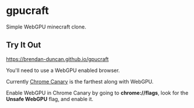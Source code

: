 # gpucraft

Simple WebGPU minecraft clone.

## Try It Out

https://brendan-duncan.github.io/gpucraft

You'll need to use a WebGPU enabled browser.

Currently [Chrome Canary](https://www.google.com/chrome/canary) is the farthest along with WebGPU.

Enable WebGPU in Chrome Canary by going to **chrome://flags**, look for the **Unsafe WebGPU** flag, and enable it.
